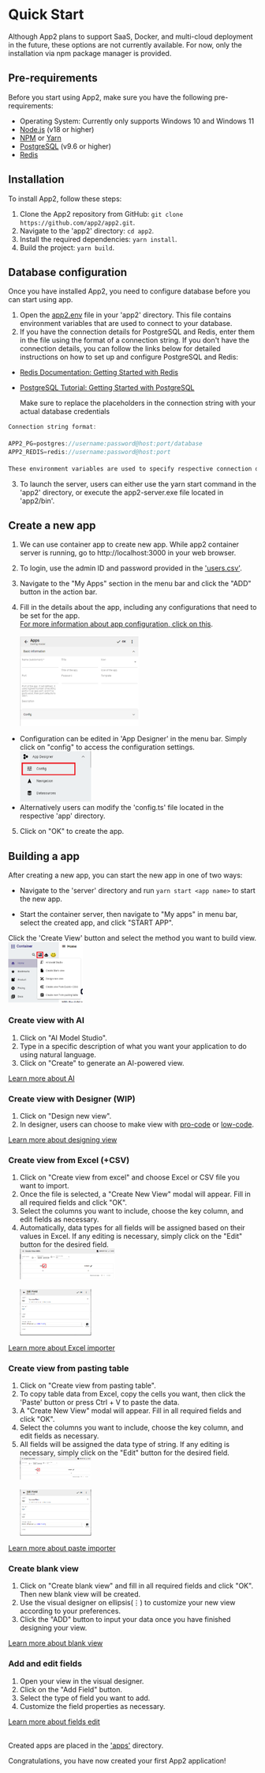 # Quick Start

Although App2 plans to support SaaS, Docker, and multi-cloud deployment in the future, these options are not currently available. For now, only the installation via npm package manager is provided.

## Pre-requirements

Before you start using App2, make sure you have the following pre-requirements:

- Operating System: Currently only supports Windows 10 and Windows 11
- [Node.js](https://nodejs.org/en/) (v18 or higher)
- [NPM](https://www.npmjs.com/package/npm) or [Yarn](https://yarnpkg.com/getting-started/install)
- [PostgreSQL](https://www.postgresql.org/download/) (v9.6 or higher)
- [Redis](https://redis.io/download/)

## Installation

To install App2, follow these steps:

1. Clone the App2 repository from GitHub: `git clone https://github.com/app2/app2.git`.
2. Navigate to the 'app2' directory: `cd app2`.
3. Install the required dependencies: `yarn install`.
4. Build the project: `yarn build`.

## Database configuration

Once you have installed App2, you need to configure database before you can start using app.

1. Open the [app2.env](../app2.env) file in your 'app2' directory. This file contains environment variables that are used to connect to your database.
2. If you have the connection details for PostgreSQL and Redis, enter them in the file using the format of a connection string. If you don't have the connection details, you can follow the links below for detailed instructions on how to set up and configure PostgreSQL and Redis:

- [Redis Documentation: Getting Started with Redis](https://redis.io/docs/getting-started/)
- [PostgreSQL Tutorial: Getting Started with PostgreSQL](https://www.postgresqltutorial.com/postgresql-getting-started/connect-to-postgresql-database/)

  Make sure to replace the placeholders in the connection string with your actual database credentials

```js
Connection string format:

APP2_PG=postgres://username:password@host:port/database
APP2_REDIS=redis://username:password@host:port

These environment variables are used to specify respective connection details.
```

3. To launch the server, users can either use the yarn start command in the 'app2' directory, or execute the app2-server.exe file located in 'app2/bin'.

## Create a new app

1. We can use container app to create new app. While app2 container server is running, go to http://localhost:3000 in your web browser.

2. To login, use the admin ID and password provided in the ['users.csv'](../common/csv/users.csv).

3. Navigate to the "My Apps" section in the menu bar and click the "ADD" button in the action bar.

4. Fill in the details about the app, including any configurations that need to be set for the app.
   <br>[For more information about app configuration, click on this]().</br>
   <br><img src="./assets/createAppsDetail.png" alt="createAppsDetail" width="50%" height="20%"><br>

- Configuration can be edited in 'App Designer' in the menu bar. Simply click on "config" to access the configuration settings.
  <br><img src="./assets/AppDesignerConfig.png" alt="appDesigner" width="30%" height="10%"><br>
- Alternatively users can modify the 'config.ts' file located in the respective 'app' directory.

5. Click on "OK" to create the app.

## Building a app

After creating a new app, you can start the new app in one of two ways:

- Navigate to the 'server' directory and run `yarn start <app name>` to start the new app.

- Start the container server, then navigate to "My apps" in menu bar, select the created app, and click "START APP".

Click the 'Create View' button and select the method you want to build view.
<br><img src="./assets/createView.png" alt="createView" width="30%" height="10%"><br>

### Create view with AI

1. Click on "AI Model Studio".
2. Type in a specific description of what you want your application to do using natural language.
3. Click on "Create" to generate an AI-powered view.

[Learn more about AI]()

### Create view with Designer (WIP)

1. Click on "Design new view".
2. In designer, users can choose to make view with [pro-code](https://www.linkedin.com/pulse/low-code-vs-no-code-pro-code-whats-difference-dominik-keller/) or [low-code](https://www.linkedin.com/pulse/low-code-vs-no-code-pro-code-whats-difference-dominik-keller/).

[Learn more about designing view]()

### Create view from Excel (+CSV)

1. Click on "Create view from excel" and choose Excel or CSV file you want to import.
2. Once the file is selected, a "Create New View" modal will appear. Fill in all required fields and click "OK".
3. Select the columns you want to include, choose the key column, and edit fields as necessary.
4. Automatically, data types for all fields will be assigned based on their values in Excel. If any editing is necessary, simply click on the "Edit" button for the desired field.
   <br><img src="./assets/createViewWithExcel.png" alt="ViewWithExcel" width="40%" height="20%"><br>
   <br><img src="./assets/editField.png" alt="editField" width="30%" height="10%"><br>

[Learn more about Excel importer]()

### Create view from pasting table

1. Click on "Create view from pasting table".
2. To copy table data from Excel, copy the cells you want, then click the 'Paste' button or press Ctrl + V to paste the data.
3. A "Create New View" modal will appear. Fill in all required fields and click "OK".
4. Select the columns you want to include, choose the key column, and edit fields as necessary.
5. All fields will be assigned the data type of string. If any editing is necessary, simply click on the "Edit" button for the desired field.
   <br><img src="./assets/createViewWithExcel.png" alt="ViewWithExcel" width="30%" height="20%"><br>
   <br><img src="./assets/editField.png" alt="editField" width="30%" height="10%"><br>

[Learn more about paste importer]()

### Create blank view

1. Click on "Create blank view" and fill in all required fields and click "OK". Then new blank view will be created.
2. Use the visual designer on ellipsis(⋮) to customize your new view according to your preferences.
3. Click the "ADD" button to input your data once you have finished designing your view.

[Learn more about blank view]()

### Add and edit fields

1. Open your view in the visual designer.
2. Click on the "Add Field" button.
3. Select the type of field you want to add.
4. Customize the field properties as necessary.

[Learn more about fields edit]()

<br>Created apps are placed in the ['apps'](../apps/) directory.</br>

Congratulations, you have now created your first App2 application!
